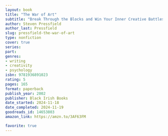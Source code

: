 ```yaml
---
layout: book
title: "The War of Art"
subtitle: "Break Through the Blocks and Win Your Inner Creative Battles"
author: Steven Pressfield
author_last: Pressfield
slug: pressfield-the-war-of-art
type: nonfiction
cover: true
series: 
part: 
genres:
- writing
- creativity
- psychology
isbn: 9781936891023
rating: 5
pages: 165
format: paperback
publish_year: 2002
publisher: Black Irish Books
date_started: 2024-11-18
date_completed: 2024-11-19
goodreads_id: 14653803
amazon_link: https://amzn.to/3AF63FM

favorite: true
---
```

